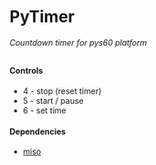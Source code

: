 # PyTimer
###### Countdown timer for pys60 platform


#### Controls
- 4 - stop (reset timer)
- 5 - start / pause
- 6 - set time

#### Dependencies
- [miso](https://github.com/contextlogger/miso)